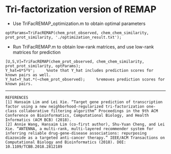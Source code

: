
# Tri-factorization version of REMAP

 * Use TriFacREMAP_optimization.m to obtain optimal parameters </br>
 ```
 optParams=TriFacREMAP(chem_prot_observed, chem_chem_similarity, prot_prot_similarity, './optimization_result.txt');
 ```
 * Run TriFacREMAP.m to obtain low-rank matrices, and use low-rank matrices for prediction </br>
 ```
 [U,S,V]=TriFacREMAP(chem_prot_observed, chem_chem_similarity, prot_prot_similarity, optParams);
 Y_hat=U*S*V';     %note that Y_hat includes prediction scores for known pairs as well.
 Y_hat=Y_hat.*(~chem_prot_observed);     %removes prediction scores for known pairs.
 ```

------

```
REFERENCES
[1] Hansaim Lim and Lei Xie. “Target gene prediction of transcription factor using a new neighborhood-regularized tri-factorization one-class collaborative filtering algorithm” Proceedings in the 9th ACM Conference on Bioinformatics, Computational Biology, and Health Informatics (ACM BCB) (2018).
[2] Annie Wang, Hansaim Lim (co-first author), Shu-Yuan Cheng, and Lei Xie. “ANTENNA, a multi-rank, multi-layered recommender system for inferring reliable drug-gene-disease associations: repurposing diazoxide as a targeted anti-cancer therapy.” IEEE/ACM Transactions on Computational Biology and Bioinformatics (2018). DOI: 10.1109/TCBB.2018.2812189
```
